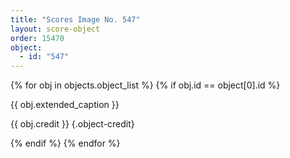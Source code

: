 ```yaml
---
title: "Scores Image No. 547"
layout: score-object
order: 15470
object:
  - id: "547"
---
```


{% for obj in objects.object_list %}
{% if obj.id == object[0].id %}

{{ obj.extended_caption }}

{{ obj.credit }} {.object-credit}

{% endif %}
{% endfor %}
